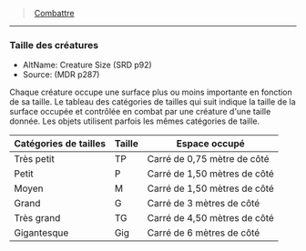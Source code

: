 ﻿> [Combattre](hd_combat.md)

---

### Taille des créatures

- AltName: Creature Size (SRD p92)
- Source: (MDR p287)

Chaque créature occupe une surface plus ou moins importante en fonction de sa taille. Le tableau des catégories de tailles qui suit indique la taille de la surface occupée et contrôlée en combat par une créature d'une taille donnée. Les objets utilisent parfois les mêmes catégories de taille.

|Catégories de tailles|Taille|Espace occupé|
|---|---|---|
|Très petit|TP|Carré de 0,75 mètre de côté|
|Petit|P|Carré de 1,50 mètres de côté|
|Moyen|M|Carré de 1,50 mètres de côté|
|Grand|G|Carré de 3 mètres de côté|
|Très grand|TG|Carré de 4,50 mètres de côté|
|Gigantesque|Gig|Carré de 6 mètres de côté|

